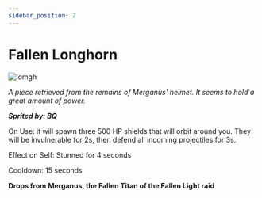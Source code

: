 ```yaml
---
sidebar_position: 2
---
```


# Fallen Longhorn

![lomgh](https://vwiki.valorserver.com/api/item/picture/fallen%20longhorn)

<i>A piece retrieved from the remains of Merganus' helmet. It seems to hold a great amount of power.</i>

***Sprited by: BQ***

On Use: it will spawn three 500 HP shields that will orbit around you. They will be invulnerable for 2s, then defend all incoming projectiles for 3s.

Effect on Self: Stunned for 4 seconds

Cooldown: 15 seconds

**Drops from Merganus, the Fallen Titan of the Fallen Light raid**

